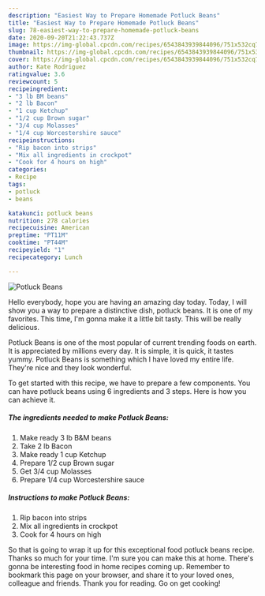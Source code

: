 ```yaml
---
description: "Easiest Way to Prepare Homemade Potluck Beans"
title: "Easiest Way to Prepare Homemade Potluck Beans"
slug: 78-easiest-way-to-prepare-homemade-potluck-beans
date: 2020-09-20T21:22:43.737Z
image: https://img-global.cpcdn.com/recipes/6543843939844096/751x532cq70/potluck-beans-recipe-main-photo.jpg
thumbnail: https://img-global.cpcdn.com/recipes/6543843939844096/751x532cq70/potluck-beans-recipe-main-photo.jpg
cover: https://img-global.cpcdn.com/recipes/6543843939844096/751x532cq70/potluck-beans-recipe-main-photo.jpg
author: Kate Rodriguez
ratingvalue: 3.6
reviewcount: 5
recipeingredient:
- "3 lb BM beans"
- "2 lb Bacon"
- "1 cup Ketchup"
- "1/2 cup Brown sugar"
- "3/4 cup Molasses"
- "1/4 cup Worcestershire sauce"
recipeinstructions:
- "Rip bacon into strips"
- "Mix all ingredients in crockpot"
- "Cook for 4 hours on high"
categories:
- Recipe
tags:
- potluck
- beans

katakunci: potluck beans 
nutrition: 278 calories
recipecuisine: American
preptime: "PT11M"
cooktime: "PT44M"
recipeyield: "1"
recipecategory: Lunch

---
```



![Potluck Beans](https://img-global.cpcdn.com/recipes/6543843939844096/751x532cq70/potluck-beans-recipe-main-photo.jpg)

Hello everybody, hope you are having an amazing day today. Today, I will show you a way to prepare a distinctive dish, potluck beans. It is one of my favorites. This time, I'm gonna make it a little bit tasty. This will be really delicious.

Potluck Beans is one of the most popular of current trending foods on earth. It is appreciated by millions every day. It is simple, it is quick, it tastes yummy. Potluck Beans is something which I have loved my entire life. They're nice and they look wonderful.




To get started with this recipe, we have to prepare a few components. You can have potluck beans using 6 ingredients and 3 steps. Here is how you can achieve it.

<!--inarticleads1-->

##### The ingredients needed to make Potluck Beans:

1. Make ready 3 lb B&amp;M beans
1. Take 2 lb Bacon
1. Make ready 1 cup Ketchup
1. Prepare 1/2 cup Brown sugar
1. Get 3/4 cup Molasses
1. Prepare 1/4 cup Worcestershire sauce




<!--inarticleads2-->

##### Instructions to make Potluck Beans:

1. Rip bacon into strips
1. Mix all ingredients in crockpot
1. Cook for 4 hours on high




So that is going to wrap it up for this exceptional food potluck beans recipe. Thanks so much for your time. I'm sure you can make this at home. There's gonna be interesting food in home recipes coming up. Remember to bookmark this page on your browser, and share it to your loved ones, colleague and friends. Thank you for reading. Go on get cooking!
